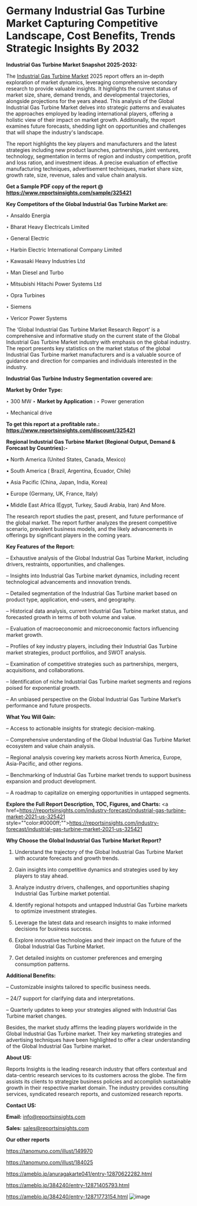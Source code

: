 # Germany Industrial Gas Turbine Market Capturing Competitive Landscape, Cost Benefits, Trends Strategic Insights By 2032

<strong>Industrial Gas Turbine Market Snapshot 2025-2032:</strong>

The <a href=https://www.reportsinsights.com/sample/325421>Industrial Gas Turbine Market</a> 2025 report offers an in-depth exploration of market dynamics, leveraging comprehensive secondary research to provide valuable insights. It highlights the current status of market size, share, demand trends, and developmental trajectories, alongside projections for the years ahead. This analysis of the Global Industrial Gas Turbine Market delves into strategic patterns and evaluates the approaches employed by leading international players, offering a holistic view of their impact on market growth. Additionally, the report examines future forecasts, shedding light on opportunities and challenges that will shape the industry's landscape.

The report highlights the key players and manufacturers and the latest strategies including new product launches, partnerships, joint ventures, technology, segmentation in terms of region and industry competition, profit and loss ration, and investment ideas. A precise evaluation of effective manufacturing techniques, advertisement techniques, market share size, growth rate, size, revenue, sales and value chain analysis.

<strong>Get a Sample PDF copy of the report @ <a href=https://www.reportsinsights.com/sample/325421 style=color:#0000ff;>https://www.reportsinsights.com/sample/325421</a></strong>

<strong>Key Competitors of the Global Industrial Gas Turbine Market are:</strong>

‣ Ansaldo Energia

‣ Bharat Heavy Electricals Limited

‣ General Electric

‣ Harbin Electric International Company Limited

‣ Kawasaki Heavy Industries Ltd

‣ Man Diesel and Turbo

‣ Mitsubishi Hitachi Power Systems Ltd

‣ Opra Turbines

‣ Siemens

‣ Vericor Power Systems

The ‘Global Industrial Gas Turbine Market Research Report’ is a comprehensive and informative study on the current state of the Global Industrial Gas Turbine Market industry with emphasis on the global industry. The report presents key statistics on the market status of the global Industrial Gas Turbine market manufacturers and is a valuable source of guidance and direction for companies and individuals interested in the industry.

<strong>Industrial Gas Turbine Industry Segmentation covered are:</strong>

<strong>Market by Order Type: </strong>

‣ 300 MW
‣ 
<strong>Market by Application :</strong>
‣ Power generation

‣ Mechanical drive

<strong>To get this report at a profitable rate.: <a href=https://www.reportsinsights.com/discount/325421 style=color:#0000ff;>https://www.reportsinsights.com/discount/325421</a></strong>

<strong>Regional Industrial Gas Turbine Market (Regional Output, Demand &amp; Forecast by Countries):-</strong>

• North America (United States, Canada, Mexico)

• South America ( Brazil, Argentina, Ecuador, Chile)

• Asia Pacific (China, Japan, India, Korea)

• Europe (Germany, UK, France, Italy)

• Middle East Africa (Egypt, Turkey, Saudi Arabia, Iran) And More.

The research report studies the past, present, and future performance of the global market. The report further analyzes the present competitive scenario, prevalent business models, and the likely advancements in offerings by significant players in the coming years.

<strong>Key Features of the Report:</strong>

– Exhaustive analysis of the Global Industrial Gas Turbine Market, including drivers, restraints, opportunities, and challenges.

– Insights into Industrial Gas Turbine market dynamics, including recent technological advancements and innovation trends.

– Detailed segmentation of the Industrial Gas Turbine market based on product type, application, end-users, and geography.

– Historical data analysis, current Industrial Gas Turbine market status, and forecasted growth in terms of both volume and value.

– Evaluation of macroeconomic and microeconomic factors influencing market growth.

– Profiles of key industry players, including their Industrial Gas Turbine market strategies, product portfolios, and SWOT analysis.

– Examination of competitive strategies such as partnerships, mergers, acquisitions, and collaborations.

– Identification of niche Industrial Gas Turbine market segments and regions poised for exponential growth.

– An unbiased perspective on the Global Industrial Gas Turbine Market’s performance and future prospects.

<strong>What You Will Gain:</strong>

– Access to actionable insights for strategic decision-making.

– Comprehensive understanding of the Global Industrial Gas Turbine Market ecosystem and value chain analysis.

– Regional analysis covering key markets across North America, Europe, Asia-Pacific, and other regions.

– Benchmarking of Industrial Gas Turbine market trends to support business expansion and product development.

– A roadmap to capitalize on emerging opportunities in untapped segments.

<strong>Explore the Full Report Description, TOC, Figures, and Charts:</strong>
<a href=https://reportsinsights.com/industry-forecast/industrial-gas-turbine-market-2021-us-325421 style=""color:#0000ff;"">https://reportsinsights.com/industry-forecast/industrial-gas-turbine-market-2021-us-325421</a>

<strong>Why Choose the Global Industrial Gas Turbine Market Report?</strong>

1. Understand the trajectory of the Global Industrial Gas Turbine Market with accurate forecasts and growth trends.

2. Gain insights into competitive dynamics and strategies used by key players to stay ahead.

3. Analyze industry drivers, challenges, and opportunities shaping Industrial Gas Turbine market potential.

4. Identify regional hotspots and untapped Industrial Gas Turbine markets to optimize investment strategies.

5. Leverage the latest data and research insights to make informed decisions for business success.

6. Explore innovative technologies and their impact on the future of the Global Industrial Gas Turbine Market.

7. Get detailed insights on customer preferences and emerging consumption patterns.

<strong>Additional Benefits:</strong>

– Customizable insights tailored to specific business needs.

– 24/7 support for clarifying data and interpretations.

– Quarterly updates to keep your strategies aligned with Industrial Gas Turbine market changes.

Besides, the market study affirms the leading players worldwide in the Global Industrial Gas Turbine market. Their key marketing strategies and advertising techniques have been highlighted to offer a clear understanding of the Global Industrial Gas Turbine market.

<strong><strong>About US</strong>:</strong>

Reports Insights is the leading research industry that offers contextual and data-centric research services to its customers across the globe. The firm assists its clients to strategize business policies and accomplish sustainable growth in their respective market domain. The industry provides consulting services, syndicated research reports, and customized research reports.

<strong>Contact US:</strong>

<p class=><b>Email:</b> <a href=mailto:info@reportsinsights.com>info@reportsinsights.com</a></p>
<p class=><b>Sales:</b> <a href=mailto:sales@reportsinsights.com>sales@reportsinsights.com</a></p>

<strong>Our other reports</strong>

<a href=https://tanomuno.com/illust/149970>https://tanomuno.com/illust/149970</a>

<a href=https://tanomuno.com/illust/184025>https://tanomuno.com/illust/184025</a>

<a href=https://ameblo.jp/anuragakarte041/entry-12870622282.html>https://ameblo.jp/anuragakarte041/entry-12870622282.html</a>

<a href=https://ameblo.jp/384240/entry-12871405793.html>https://ameblo.jp/384240/entry-12871405793.html</a>

<a href=https://ameblo.jp/384240/entry-12871773154.html>https://ameblo.jp/384240/entry-12871773154.html</a>
![image](https://github.com/user-attachments/assets/9703d58a-d474-4f81-8c2d-d2b9079384b4)
